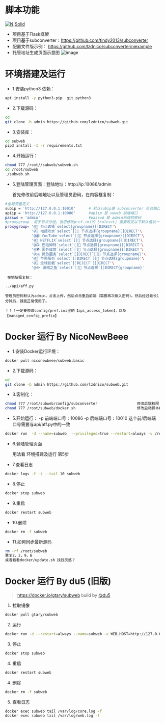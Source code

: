 # 脚本功能
[![N|Solid](https://cldup.com/dTxpPi9lDf.thumb.png)](https://nodesource.com/products/nsolid)
  - 项目基于Flask框架
  - 项目基于subconverter：https://github.com/tindy2013/subconverter
  - 配置文件版示例： https://github.com/lzdnico/subconverteriniexample
  - 托管地址生成页面示意图
  ![image](https://github.com/paradiseduo/subweb/blob/master/images/index.png) 
# 环境搭建及运行
  - 1.安装python3 依赖： 
  ```bash
  apt install -y python3-pip  git python3
  ```
  - 2.下载源码：
  ```bash
  cd 
 git clone -b admin https://github.com/lzdnico/subweb.git
  ```
  - 3.安装库： 
  ```bash
  cd subweb
  pip3 install -I -r requirements.txt 
  ```
  - 4.开始运行：
  ```bash
  chmod 777 /root//subweb/subweb.sh
  cd /root/subweb 
  ./subweb.sh 
  ```
  - 5.登陆管理页面：登陆地址：http://ip:10086/admin             

    首先修改前后端地址以及管理员密码，在内容框复制：

```bash  
#全局变量定义
subip = 'http://127.0.0.1:10010'      # 默认subip是 subconverter 后台端口，在config/perf.ini 中指定，或者docker的端口指定。
apiip = 'http://127.0.0.1:10086'      #apiip 是 suweb 前端端口
passwd = 'admin'                      #passwd 是 admin系统的密码
#proxygroup  用于节点分组，当您修改pref.ini的 [ruleset] 需要改变以下默认值以一一对应，否则会导致节点分组报错。
proxygroup= '@🔰 节点选择`select{groupname}[]DIRECT'\
            '@📲 电报吹水`select`[]🔰 节点选择{groupname}[]DIRECT'\
            '@📹 YouTube`select`[]🔰 节点选择{groupname}[]DIRECT'\
            '@🎥 NETFLIX`select`[]🔰 节点选择{groupname}[]DIRECT'\
            '@📺 巴哈姆特`select`[]🔰 节点选择{groupname}[]DIRECT'\
            '@🌍 国外媒体`select`[]🔰 节点选择{groupname}[]DIRECT'\
            '@Ⓜ️ 微软服务`select`[]DIRECT`[]🔰 节点选择{groupname}'\
            '@🍎 苹果服务`select`[]DIRECT`[]🔰 节点选择{groupname}'\
            '@🛑 全球拦截`select`[]REJECT`[]DIRECT'\
            '@🐟 漏网之鱼`select`[]🔰 节点选择`[]DIRECT{groupname}'
```

     在地址框复制：

```bash
../api/aff.py
```

    管理员密码默认为admin。点击上传，然后点击重启前端（需要再次输入密码）。然后经过最长1分钟后，就能正常使用了。

    ！！！一定要修改config/pref.ini里的【api_access_token】，以及【managed_config_prefix】

# Docker 运行 By NicoNewBeee 
  - 1.安装Docker运行环境： 
  ```bash
  docker pull niconewbeee/subweb:basic
  ```
  - 2.下载源码：
  ```bash
  cd 
  git clone -b admin https://github.com/lzdnico/subweb.git
  ```
  - 3.客制化：
  ```bash 
  chmod 777 /root/subweb/config/subconverter                  修改后端权限
  chmod 777 /root/subweb/docker.sh                            修改启动脚本权限
  ```
  - 5.开始运行：
  -p 前端端口号：10086 -p 后端端口号：10010                      这个前/后端端口号需要与api/aff.py中的一致
  ```bash 
  docker run  -d --name=subweb  --privileged=true --restart=always -v /root/subweb:/subweb -p 10086:10086 -p 10010:10010  niconewbeee/subweb:basic
  ```
  - 6.登陆管理页面

    用法看 环境搭建及运行 第5步

  - 7.查看日志 
```bash
docker logs -f -t --tail 10 subweb
```
- 8.停止 
```bash
docker stop subweb
```
- 9.重启 
```bash
docker restart subweb
```
- 10.删除 
```bash
docker rm -f subweb
```

- 11.如何同步最新源码 
```bash
rm -rf /root/subweb
重复2，3，9，6
或者看看docker/update.sh 找找灵感？
```

# Docker 运行 By du5 (旧版)
> https://docker.io/gtary/subweb build by [@du5](https://t.me/Gtary)
1. 拉取镜像
```bash
docker pull gtary/subweb
```
2. 运行 
```bash
docker run -d --restart=always --name=subweb -e WEB_HOST=http://127.0.0.1:Web_Port -e CORE_HOST=http://127.0.0.1:Core_Port -p Web_Port:10086 -p Core_Port:10010 gtary/subweb
```
3. 停止
```bash
docker stop subweb
```
4. 重启
```bash
docker restart subweb
```
4. 删除
```bash
docker rm -f subweb
```
5. 查看日志
```bash
docker exec subweb tail /var/log/core.log -f
docker exec subweb tail /var/log/web.log -f
```

[//]: # (These are reference links used in the body of this note and get stripped out when the markdown processor does its job. There is no need to format nicely because it shouldn't be seen. Thanks SO - http://stackoverflow.com/questions/4823468/store-comments-in-markdown-syntax)


   [dill]: <https://github.com/joemccann/dillinger>
   [git-repo-url]: <https://github.com/joemccann/dillinger.git>
   [john gruber]: <http://daringfireball.net>
   [df1]: <http://daringfireball.net/projects/markdown/>
   [markdown-it]: <https://github.com/markdown-it/markdown-it>
   [Ace Editor]: <http://ace.ajax.org>
   [node.js]: <http://nodejs.org>
   [Twitter Bootstrap]: <http://twitter.github.com/bootstrap/>
   [jQuery]: <http://jquery.com>
   [@tjholowaychuk]: <http://twitter.com/tjholowaychuk>
   [express]: <http://expressjs.com>
   [AngularJS]: <http://angularjs.org>
   [Gulp]: <http://gulpjs.com>

   [PlDb]: <https://github.com/joemccann/dillinger/tree/master/plugins/dropbox/README.md>
   [PlGh]: <https://github.com/joemccann/dillinger/tree/master/plugins/github/README.md>
   [PlGd]: <https://github.com/joemccann/dillinger/tree/master/plugins/googledrive/README.md>
   [PlOd]: <https://github.com/joemccann/dillinger/tree/master/plugins/onedrive/README.md>
   [PlMe]: <https://github.com/joemccann/dillinger/tree/master/plugins/medium/README.md>
   [PlGa]: <https://github.com/RahulHP/dillinger/blob/master/plugins/googleanalytics/README.md>

